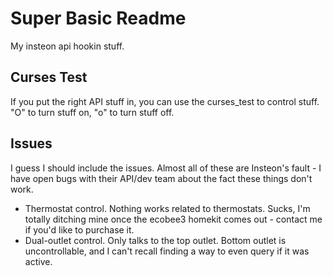 # Super Basic Readme

My insteon api hookin stuff. 

## Curses Test
If you put the right API stuff in, you can use the curses_test to control stuff. "O" to turn stuff on, "o" to turn stuff off.

## Issues

I guess I should include the issues. Almost all of these are Insteon's fault - I have open bugs with their API/dev team about the fact these things don't work.

* Thermostat control. Nothing works related to thermostats. Sucks, I'm totally ditching mine once the ecobee3 homekit comes out - contact me if you'd like to purchase it.
* Dual-outlet control. Only talks to the top outlet. Bottom outlet is uncontrollable, and I can't recall finding a way to even query if it was active.

